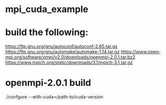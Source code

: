# mpi_cuda_example

# build the following:

https://ftp.gnu.org/gnu/autoconf/autoconf-2.65.tar.gz
https://ftp.gnu.org/gnu/automake/automake-1.14.tar.gz
https://www.open-mpi.org/software/ompi/v2.0/downloads/openmpi-2.0.1.tar.bz2
https://www.mpich.org/static/downloads/3.1/mpich-3.1.tar.gz


# openmpi-2.0.1 build
./confgure --with-cuda=/path-to/cuda-version
